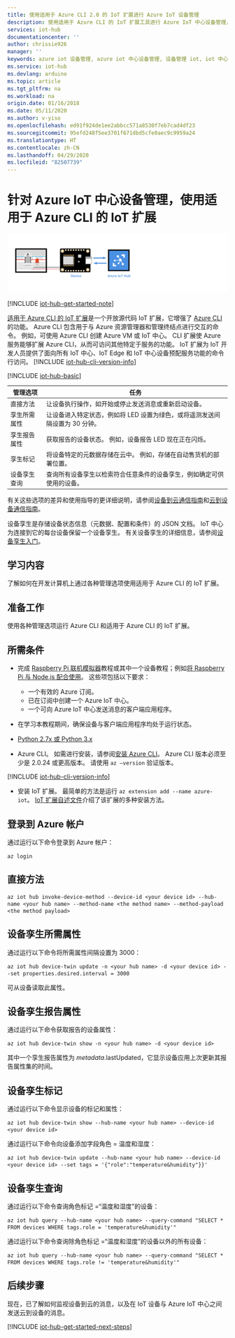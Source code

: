 ```yaml
---
title: 使用适用于 Azure CLI 2.0 的 IoT 扩展进行 Azure IoT 设备管理
description: 使用适用于 Azure CLI 的 IoT 扩展工具进行 Azure IoT 中心设备管理，特点是使用直接方法并提供孪生所需的属性管理选项。
services: iot-hub
documentationcenter: ''
author: chrissie926
manager: ''
keywords: azure iot 设备管理, azure iot 中心设备管理, 设备管理 iot, iot 中心设备管理
ms.service: iot-hub
ms.devlang: arduino
ms.topic: article
ms.tgt_pltfrm: na
ms.workload: na
origin.date: 01/16/2018
ms.date: 05/11/2020
ms.author: v-yiso
ms.openlocfilehash: ed91f924de1ee2abbcc571a8530f7eb7cad4df23
ms.sourcegitcommit: 95efd248f5ee3701f671dbd5cfe0aec9c9959a24
ms.translationtype: HT
ms.contentlocale: zh-CN
ms.lasthandoff: 04/29/2020
ms.locfileid: "82507739"
---
```

# <a name="use-the-iot-extension-for-azure-cli-for-azure-iot-hub-device-management"></a>针对 Azure IoT 中心设备管理，使用适用于 Azure CLI 的 IoT 扩展

![端到端关系图](media/iot-hub-get-started-e2e-diagram/2.png)

[!INCLUDE [iot-hub-get-started-note](../../includes/iot-hub-get-started-note.md)]

[适用于 Azure CLI 的 IoT 扩展](https://github.com/Azure/azure-iot-cli-extension)是一个开放源代码 IoT 扩展，它增强了 [Azure CLI](/cli/overview?view=azure-cli-latest) 的功能。 Azure CLI 包含用于与 Azure 资源管理器和管理终结点进行交互的命令。 例如，可使用 Azure CLI 创建 Azure VM 或 IoT 中心。 CLI 扩展使 Azure 服务能够扩展 Azure CLI，从而可访问其他特定于服务的功能。 IoT 扩展为 IoT 开发人员提供了面向所有 IoT 中心、IoT Edge 和 IoT 中心设备预配服务功能的命令行访问。
[!INCLUDE [iot-hub-cli-version-info](../../includes/iot-hub-cli-version-info.md)]

[!INCLUDE [iot-hub-basic](../../includes/iot-hub-basic-whole.md)]

| 管理选项          | 任务  |
|----------------------------|-----------|
| 直接方法             | 让设备执行操作，如开始或停止发送消息或重新启动设备。                                        |
| 孪生所需属性    | 让设备进入特定状态，例如将 LED 设置为绿色，或将遥测发送间隔设置为 30 分钟。         |
| 孪生报告属性   | 获取报告的设备状态。 例如，设备报告 LED 现在正在闪烁。                                    |
| 孪生标记                  | 将设备特定的元数据存储在云中。 例如，存储在自动售货机的部署位置。                         |
| 设备孪生查询        | 查询所有设备孪生以检索符合任意条件的设备孪生，例如确定可供使用的设备。 |

有关这些选项的差异和使用指导的更详细说明，请参阅[设备到云通信指南](iot-hub-devguide-d2c-guidance.md)和[云到设备通信指南](iot-hub-devguide-c2d-guidance.md)。

设备孪生是存储设备状态信息（元数据、配置和条件）的 JSON 文档。 IoT 中心为连接到它的每台设备保留一个设备孪生。 有关设备孪生的详细信息，请参阅[设备孪生入门](iot-hub-node-node-twin-getstarted.md)。

## <a name="what-you-learn"></a>学习内容

了解如何在开发计算机上通过各种管理选项使用适用于 Azure CLI 的 IoT 扩展。

## <a name="what-you-do"></a>准备工作

使用各种管理选项运行 Azure CLI 和适用于 Azure CLI 的 IoT 扩展。

## <a name="what-you-need"></a>所需条件

* 完成 [Raspberry Pi 联机模拟器](iot-hub-raspberry-pi-web-simulator-get-started.md)教程或其中一个设备教程；例如[将 Raspberry Pi 与 Node.js 配合使用](iot-hub-raspberry-pi-kit-node-get-started.md)。 这些项包括以下要求：

  - 一个有效的 Azure 订阅。
  - 已在订阅中创建一个 Azure IoT 中心。
  - 一个可向 Azure IoT 中心发送消息的客户端应用程序。

* 在学习本教程期间，确保设备与客户端应用程序均处于运行状态。

* [Python 2.7x 或 Python 3.x](https://www.python.org/downloads/)

* Azure CLI。 如需进行安装，请参阅[安装 Azure CLI](/cli/install-azure-cli?view=azure-cli-latest)。 Azure CLI 版本必须至少是 2.0.24 或更高版本。 请使用 `az –version` 验证版本。 

[!INCLUDE [iot-hub-cli-version-info](../../includes/iot-hub-cli-version-info.md)]

* 安装 IoT 扩展。 最简单的方法是运行 `az extension add --name azure-iot`。 [IoT 扩展自述文件](https://github.com/Azure/azure-iot-cli-extension/blob/master/README.md)介绍了该扩展的多种安装方法。

## <a name="sign-in-to-your-azure-account"></a>登录到 Azure 帐户

通过运行以下命令登录到 Azure 帐户：

```azurecli
az login
```

## <a name="direct-methods"></a>直接方法

```azurecli
az iot hub invoke-device-method --device-id <your device id> --hub-name <your hub name> --method-name <the method name> --method-payload <the method payload>
```

## <a name="device-twin-desired-properties"></a>设备孪生所需属性

通过运行以下命令将所需属性间隔设置为 3000：

```azurecli
az iot hub device-twin update -n <your hub name> -d <your device id> --set properties.desired.interval = 3000
```

可从设备读取此属性。

## <a name="device-twin-reported-properties"></a>设备孪生报告属性

通过运行以下命令获取报告的设备属性：

```azurecli
az iot hub device-twin show -n <your hub name> -d <your device id>
```

其中一个孪生报告属性为 $metadata.$lastUpdated，它显示设备应用上次更新其报告属性集的时间。

## <a name="device-twin-tags"></a>设备孪生标记

通过运行以下命令显示设备的标记和属性：

```azurecli
az iot hub device-twin show --hub-name <your hub name> --device-id <your device id>
```

通过运行以下命令向设备添加字段角色 = 温度和湿度：

```azurecli
az iot hub device-twin update --hub-name <your hub name> --device-id <your device id> --set tags = '{"role":"temperature&humidity"}}'
```

## <a name="device-twin-queries"></a>设备孪生查询

通过运行以下命令查询角色标记 =“温度和湿度”的设备：

```azurecli
az iot hub query --hub-name <your hub name> --query-command "SELECT * FROM devices WHERE tags.role = 'temperature&humidity'"
```

通过运行以下命令查询除角色标记 =“温度和湿度”的设备以外的所有设备：

```azurecli
az iot hub query --hub-name <your hub name> --query-command "SELECT * FROM devices WHERE tags.role != 'temperature&humidity'"
```

## <a name="next-steps"></a>后续步骤

现在，已了解如何监视设备到云的消息，以及在 IoT 设备与 Azure IoT 中心之间发送云到设备的消息。

[!INCLUDE [iot-hub-get-started-next-steps](../../includes/iot-hub-get-started-next-steps.md)]